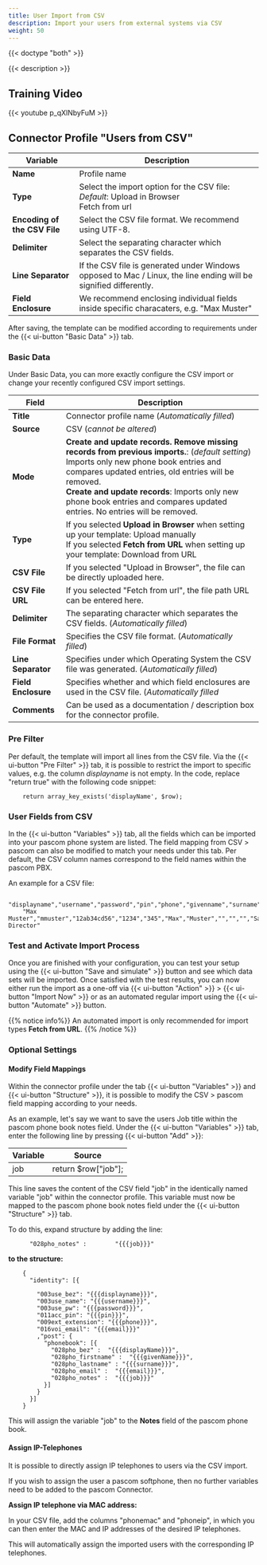 ```yaml
---
title: User Import from CSV 
description: Import your users from external systems via CSV
weight: 50
---
```


{{< doctype "both" >}}

{{< description >}}

## Training Video

{{< youtube p_qXlNbyFuM >}}

## Connector Profile "Users from CSV"

|Variable|Description|
|---|---|
|**Name**|Profile name|
|**Type**|Select the import option for the CSV file: <br/>*Default*: Upload in Browser<br/>Fetch from url|
|**Encoding of the CSV File**|Select the CSV file format. We recommend using UTF-8.|
|**Delimiter**|Select the separating character which separates the CSV fields.|
|**Line Separator**|If the CSV file is generated under Windows opposed to Mac / Linux, the line ending will be signified differently.|
|**Field Enclosure**|We recommend enclosing individual fields inside specific characaters, e.g. "Max Muster"|

After saving, the template can be modified according to requirements under the {{< ui-button "Basic Data" >}} tab.

### Basic Data

Under Basic Data, you can more exactly configure the CSV import or change your recently configured CSV import settings.

|Field|Description|
|---|---|
|**Title**|Connector profile name (*Automatically filled*)|
|**Source**|CSV (*cannot be altered*)|
|**Mode**|**Create and update records. Remove missing records from previous imports.**: (*default setting*) Imports only new phone book entries and compares updated entries, old entries will be removed.<br/>**Create and update records**: Imports only new phone book entries and compares updated entries. No entries will be removed.|
|**Type**|If you selected **Upload in Browser** when setting up your template: Upload manually<br/>If you selected **Fetch from URL** when setting up your template: Download from URL|
|**CSV File**|If you selected "Upload in Browser", the file can be directly uploaded here.|
|**CSV File URL**|If you selected "Fetch from url", the file path URL can be entered here.|
|**Delimiter**|The separating character which separates the CSV fields. (*Automatically filled*)|
|**File Format**|Specifies the CSV file format. (*Automatically filled*)|
|**Line Separator**|Specifies under which Operating System the CSV file was generated. (*Automatically filled*)|
|**Field Enclosure**|Specifies whether and which field enclosures are used in the CSV file. (*Automatically filled*|
|**Comments**|Can be used as a documentation / description box for the connector profile.|


### Pre Filter

Per default, the template will import all lines from the CSV file. Via the {{< ui-button "Pre Filter" >}} tab, it is possible to restrict the import to specific values, e.g. the column *displayname* is not empty. In the code, replace "return true" with the following code snippet:

        return array_key_exists('displayName', $row);


### User Fields from CSV

In the {{< ui-button "Variables" >}} tab, all the fields which can be imported into your pascom phone system are listed. 
The field mapping from CSV > pascom can also be modified to match your needs under this tab.
Per default, the CSV column names correspond to the field names within the pascom PBX.

An example for a CSV file:

        "displayname","username","password","pin","phone","givenname","surname","email","mobile","homephone","job"
        "Max Muster","mmuster","12ab34cd56","1234","345","Max","Muster","","","","Sales Director"


### Test and Activate Import Process

Once you are finished with your configuration, you can test your setup using the {{< ui-button "Save and simulate" >}} button and see which data sets will be imported. Once satisfied with the test results, you can now either run the import as a one-off via {{< ui-button "Action" >}} > {{< ui-button "Import Now" >}} or as an automated regular import using the {{< ui-button "Automate" >}} button.

{{% notice info%}}
An automated import is only recommended for import types **Fetch from URL**.
{{% /notice  %}}


### Optional Settings

#### Modify Field Mappings

Within the connector profile under the tab {{< ui-button "Variables" >}} and {{< ui-button "Structure" >}}, it is possible to modify the CSV > pascom field mapping according to your needs.

As an example, let's say we want to save the users Job title within the pascom phone book notes field. 
Under the {{< ui-button "Variables" >}} tab, enter the following line by pressing {{< ui-button "Add" >}}:

|Variable|Source|
|----|----|
|job|return $row["job"];|

This line saves the content of the CSV field "job" in the identically named variable "job" within the connector profile.
This variable must now be mapped to the pascom phone book notes field under the {{< ui-button "Structure" >}} tab.

To do this, expand structure by adding the line:

          "028pho_notes" :        "{{{job}}}"

**to the structure:**

        {
          "identity": [{

            "003use_bez": "{{{displayname}}}",
            "003use_name": "{{{username}}}",
            "003use_pw": "{{{password}}}",
            "011acc_pin": "{{{pin}}}",
            "009ext_extension": "{{{phone}}}",
            "016voi_email": "{{{email}}}"          
            ,"post": {
              "phonebook": [{
                "028pho_bez" :  "{{{displayName}}}",
                "028pho_firstname" :  "{{{givenName}}}",
                "028pho_lastname" : "{{{surname}}}",
                "028pho_email" :  "{{{email}}}",
                "028pho_notes" :  "{{{job}}}"
              }]
            }
          }]
        }


This will assign the variable "job" to the **Notes** field of the pascom phone book.


#### Assign IP-Telephones 

It is possible to directly assign IP telephones to users via the CSV import.

If you wish to assign the user a pascom softphone, then no further variables need to be added to the pascom Connector.

**Assign IP telephone via MAC address:**

In your CSV file, add the columns "phonemac" and "phoneip", in which you can then enter the MAC and IP addresses of the desired IP telephones.

This will automatically assign the imported users with the corresponding IP telephones.

